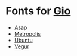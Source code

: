 # Fonts for [Gio](https://gioui.org/)

* [Asap](./asap/)
* [Metropolis](./metropolis/)
* [Ubuntu](./ubuntu/)
* [Vegur](./vegur/)
